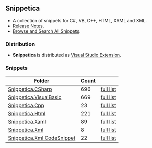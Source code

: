 ## Snippetica

* A collection of snippets for C#, VB, C++, HTML, XAML and XML.
* [Release Notes](http://github.com/JosefPihrt/Snippetica/blob/master/ChangeLog.md).
* [Browse and Search All Snippets](http://pihrt.net/Snippetica/Snippets).

### Distribution

* **Snippetica** is distributed as [Visual Studio Extension](http://visualstudiogallery.msdn.microsoft.com/a5576f35-9f87-4c9c-8f1f-059421a23aed).

### Snippets

Folder|Count| |
--- | --- | ---:
[Snippetica.CSharp](http://github.com/JosefPihrt/Snippetica/blob/master/source/Snippetica.VisualStudio/Snippetica.CSharp/README.md)|696|[full list](http://pihrt.net/Snippetica/Snippets?Language=CSharp)
[Snippetica.VisualBasic](http://github.com/JosefPihrt/Snippetica/blob/master/source/Snippetica.VisualStudio/Snippetica.VisualBasic/README.md)|669|[full list](http://pihrt.net/Snippetica/Snippets?Language=VisualBasic)
[Snippetica.Cpp](http://github.com/JosefPihrt/Snippetica/blob/master/source/Snippetica.VisualStudio/Snippetica.Cpp/README.md)|23|[full list](http://pihrt.net/Snippetica/Snippets?Language=CPlusPlus)
[Snippetica.Html](http://github.com/JosefPihrt/Snippetica/blob/master/source/Snippetica.VisualStudio/Snippetica.Html/README.md)|221|[full list](http://pihrt.net/Snippetica/Snippets?Language=Html)
[Snippetica.Xaml](http://github.com/JosefPihrt/Snippetica/blob/master/source/Snippetica.VisualStudio/Snippetica.Xaml/README.md)|89|[full list](http://pihrt.net/Snippetica/Snippets?Language=Xaml)
[Snippetica.Xml](http://github.com/JosefPihrt/Snippetica/blob/master/source/Snippetica.VisualStudio/Snippetica.Xml/README.md)|8|[full list](http://pihrt.net/Snippetica/Snippets?Language=Xml)
[Snippetica.Xml.CodeSnippet](http://github.com/JosefPihrt/Snippetica/blob/master/source/Snippetica.VisualStudio/Snippetica.Xml.CodeSnippet/README.md)|22|[full list](http://pihrt.net/Snippetica/Snippets?Language=Xml)
